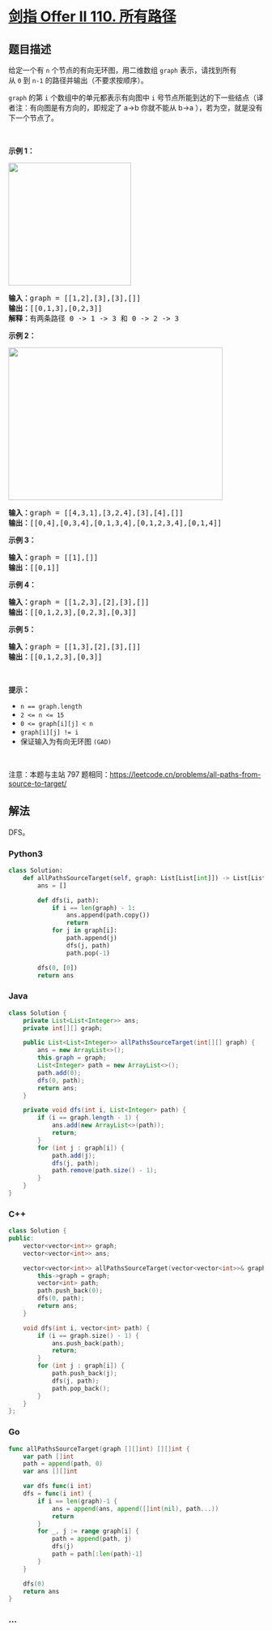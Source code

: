 # [剑指 Offer II 110. 所有路径](https://leetcode.cn/problems/bP4bmD)

## 题目描述

<!-- 这里写题目描述 -->

<p>给定一个有&nbsp;<code>n</code>&nbsp;个节点的有向无环图，用二维数组&nbsp;<code>graph</code>&nbsp;表示，请找到所有从&nbsp;<code>0</code>&nbsp;到&nbsp;<code>n-1</code>&nbsp;的路径并输出（不要求按顺序）。</p>

<p><code>graph</code>&nbsp;的第 <code>i</code> 个数组中的单元都表示有向图中 <code>i</code>&nbsp;号节点所能到达的下一些结点（译者注：有向图是有方向的，即规定了 a&rarr;b 你就不能从 b&rarr;a ），若为空，就是没有下一个节点了。</p>

<p>&nbsp;</p>

<p><strong>示例 1：</strong></p>

<p><img alt="" src="https://fastly.jsdelivr.net/gh/doocs/leetcode@main/lcof2/%E5%89%91%E6%8C%87%20Offer%20II%20110.%20%E6%89%80%E6%9C%89%E8%B7%AF%E5%BE%84/images/all_1.jpg" style="height: 242px; width: 242px;" /></p>

<pre>
<strong>输入：</strong>graph = [[1,2],[3],[3],[]]
<strong>输出：</strong>[[0,1,3],[0,2,3]]
<strong>解释：</strong>有两条路径 0 -&gt; 1 -&gt; 3 和 0 -&gt; 2 -&gt; 3
</pre>

<p><strong>示例 2：</strong></p>

<p><img alt="" src="https://fastly.jsdelivr.net/gh/doocs/leetcode@main/lcof2/%E5%89%91%E6%8C%87%20Offer%20II%20110.%20%E6%89%80%E6%9C%89%E8%B7%AF%E5%BE%84/images/all_2.jpg" style="height: 301px; width: 423px;" /></p>

<pre>
<strong>输入：</strong>graph = [[4,3,1],[3,2,4],[3],[4],[]]
<strong>输出：</strong>[[0,4],[0,3,4],[0,1,3,4],[0,1,2,3,4],[0,1,4]]
</pre>

<p><strong>示例 3：</strong></p>

<pre>
<strong>输入：</strong>graph = [[1],[]]
<strong>输出：</strong>[[0,1]]
</pre>

<p><strong>示例 4：</strong></p>

<pre>
<strong>输入：</strong>graph = [[1,2,3],[2],[3],[]]
<strong>输出：</strong>[[0,1,2,3],[0,2,3],[0,3]]
</pre>

<p><strong>示例 5：</strong></p>

<pre>
<strong>输入：</strong>graph = [[1,3],[2],[3],[]]
<strong>输出：</strong>[[0,1,2,3],[0,3]]
</pre>

<p>&nbsp;</p>

<p><strong>提示：</strong></p>

<ul>
	<li><code>n == graph.length</code></li>
	<li><code>2 &lt;= n &lt;= 15</code></li>
	<li><code>0 &lt;= graph[i][j] &lt; n</code></li>
	<li><code>graph[i][j] != i</code>&nbsp;</li>
	<li>保证输入为有向无环图 <code>(GAD)</code></li>
</ul>

<p>&nbsp;</p>

<p><meta charset="UTF-8" />注意：本题与主站 797&nbsp;题相同：<a href="https://leetcode.cn/problems/all-paths-from-source-to-target/">https://leetcode.cn/problems/all-paths-from-source-to-target/</a></p>

## 解法

<!-- 这里可写通用的实现逻辑 -->

DFS。

<!-- tabs:start -->

### **Python3**

<!-- 这里可写当前语言的特殊实现逻辑 -->

```python
class Solution:
    def allPathsSourceTarget(self, graph: List[List[int]]) -> List[List[int]]:
        ans = []

        def dfs(i, path):
            if i == len(graph) - 1:
                ans.append(path.copy())
                return
            for j in graph[i]:
                path.append(j)
                dfs(j, path)
                path.pop(-1)

        dfs(0, [0])
        return ans
```

### **Java**

<!-- 这里可写当前语言的特殊实现逻辑 -->

```java
class Solution {
    private List<List<Integer>> ans;
    private int[][] graph;

    public List<List<Integer>> allPathsSourceTarget(int[][] graph) {
        ans = new ArrayList<>();
        this.graph = graph;
        List<Integer> path = new ArrayList<>();
        path.add(0);
        dfs(0, path);
        return ans;
    }

    private void dfs(int i, List<Integer> path) {
        if (i == graph.length - 1) {
            ans.add(new ArrayList<>(path));
            return;
        }
        for (int j : graph[i]) {
            path.add(j);
            dfs(j, path);
            path.remove(path.size() - 1);
        }
    }
}
```

### **C++**

```cpp
class Solution {
public:
    vector<vector<int>> graph;
    vector<vector<int>> ans;

    vector<vector<int>> allPathsSourceTarget(vector<vector<int>>& graph) {
        this->graph = graph;
        vector<int> path;
        path.push_back(0);
        dfs(0, path);
        return ans;
    }

    void dfs(int i, vector<int> path) {
        if (i == graph.size() - 1) {
            ans.push_back(path);
            return;
        }
        for (int j : graph[i]) {
            path.push_back(j);
            dfs(j, path);
            path.pop_back();
        }
    }
};
```

### **Go**

```go
func allPathsSourceTarget(graph [][]int) [][]int {
	var path []int
	path = append(path, 0)
	var ans [][]int

	var dfs func(i int)
	dfs = func(i int) {
		if i == len(graph)-1 {
			ans = append(ans, append([]int(nil), path...))
			return
		}
		for _, j := range graph[i] {
			path = append(path, j)
			dfs(j)
			path = path[:len(path)-1]
		}
	}

	dfs(0)
	return ans
}
```

### **...**

```

```

<!-- tabs:end -->
